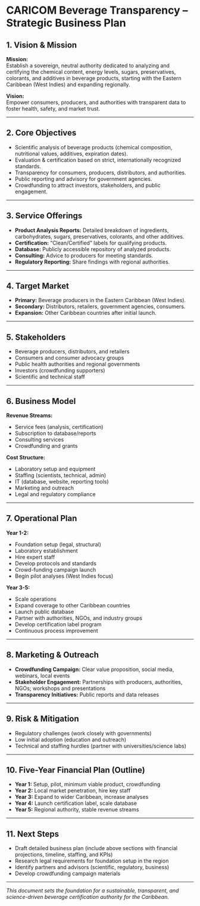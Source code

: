 # CARICOM Beverage Transparency – Strategic Business Plan

## 1. Vision & Mission

**Mission:**  
Establish a sovereign, neutral authority dedicated to analyzing and certifying the chemical content, energy levels, sugars, preservatives, colorants, and additives in beverage products, starting with the Eastern Caribbean (West Indies) and expanding regionally.

**Vision:**  
Empower consumers, producers, and authorities with transparent data to foster health, safety, and market trust.

---

## 2. Core Objectives

- Scientific analysis of beverage products (chemical composition, nutritional values, additives, expiration dates).
- Evaluation & certification based on strict, internationally recognized standards.
- Transparency for consumers, producers, distributors, and authorities.
- Public reporting and advisory for government agencies.
- Crowdfunding to attract investors, stakeholders, and public engagement.

---

## 3. Service Offerings

- **Product Analysis Reports:** Detailed breakdown of ingredients, carbohydrates, sugars, preservatives, colorants, and other additives.
- **Certification:** “Clean/Certified” labels for qualifying products.
- **Database:** Publicly accessible repository of analyzed products.
- **Consulting:** Advice to producers for meeting standards.
- **Regulatory Reporting:** Share findings with regional authorities.

---

## 4. Target Market

- **Primary:** Beverage producers in the Eastern Caribbean (West Indies).
- **Secondary:** Distributors, retailers, government agencies, consumers.
- **Expansion:** Other Caribbean countries after initial launch.

---

## 5. Stakeholders

- Beverage producers, distributors, and retailers
- Consumers and consumer advocacy groups
- Public health authorities and regional governments
- Investors (crowdfunding supporters)
- Scientific and technical staff

---

## 6. Business Model

**Revenue Streams:**
- Service fees (analysis, certification)
- Subscription to database/reports
- Consulting services
- Crowdfunding and grants

**Cost Structure:**
- Laboratory setup and equipment
- Staffing (scientists, technical, admin)
- IT (database, website, reporting tools)
- Marketing and outreach
- Legal and regulatory compliance

---

## 7. Operational Plan

**Year 1-2:**
- Foundation setup (legal, structural)
- Laboratory establishment
- Hire expert staff
- Develop protocols and standards
- Crowd-funding campaign launch
- Begin pilot analyses (West Indies focus)

**Year 3-5:**
- Scale operations
- Expand coverage to other Caribbean countries
- Launch public database
- Partner with authorities, NGOs, and industry groups
- Develop certification label program
- Continuous process improvement

---

## 8. Marketing & Outreach

- **Crowdfunding Campaign:** Clear value proposition, social media, webinars, local events
- **Stakeholder Engagement:** Partnerships with producers, authorities, NGOs; workshops and presentations
- **Transparency Initiatives:** Public reports and data releases

---

## 9. Risk & Mitigation

- Regulatory challenges (work closely with governments)
- Low initial adoption (education and outreach)
- Technical and staffing hurdles (partner with universities/science labs)

---

## 10. Five-Year Financial Plan (Outline)

- **Year 1:** Setup, pilot, minimum viable product, crowdfunding
- **Year 2:** Local market penetration, hire key staff
- **Year 3:** Expand to wider Caribbean, increase analyses
- **Year 4:** Launch certification label, scale database
- **Year 5:** Regional authority, stable revenue streams

---

## 11. Next Steps

- Draft detailed business plan (include above sections with financial projections, timeline, staffing, and KPIs)
- Research legal requirements for foundation setup in the region
- Identify partners and advisors (scientific, regulatory, business)
- Develop crowdfunding campaign materials

---

*This document sets the foundation for a sustainable, transparent, and science-driven beverage certification authority for the Caribbean.*
